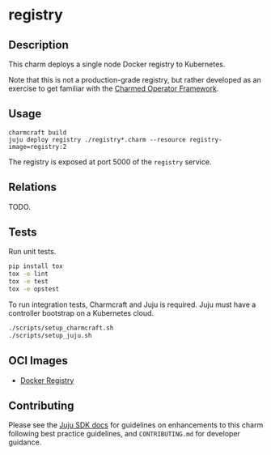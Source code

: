 # registry

## Description

This charm deploys a single node Docker registry to Kubernetes.

Note that this is not a production-grade registry, but rather developed as an exercise to get familiar with the [Charmed Operator Framework](https://juju.is/docs/sdk).

## Usage

```
charmcraft build
juju deploy registry ./registry*.charm --resource registry-image=registry:2
```

The registry is exposed at port 5000 of the `registry` service.

## Relations

TODO.

## Tests

Run unit tests.

```bash
pip install tox
tox -e lint
tox -e test
tox -e opstest
```

To run integration tests, Charmcraft and Juju is required. Juju must have a controller bootstrap on a Kubernetes cloud.

```bash
./scripts/setup_charmcraft.sh
./scripts/setup_juju.sh
```

## OCI Images

- [Docker Registry](https://hub.docker.com/_/registry/)

## Contributing

Please see the [Juju SDK docs](https://juju.is/docs/sdk) for guidelines
on enhancements to this charm following best practice guidelines, and
`CONTRIBUTING.md` for developer guidance.
